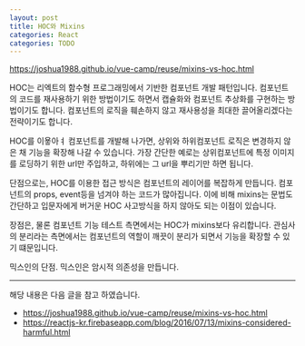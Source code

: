 ```yaml
---
layout: post
title: HOC와 Mixins 
categories: React
categories: TODO
---
```

https://joshua1988.github.io/vue-camp/reuse/mixins-vs-hoc.html



HOC는 리엑트의 함수형 프로그래밍에서 기반한 컴포넌트 개발 패턴입니다. 컴포넌트의 코드를 재사용하기 위한 방법이기도 하면서 캡슐화와 컴포넌트 추상화를 구현하는 방법이기도 합니다. 컴포넌트의 로직을 훼손하지 않고 재사용성을 최대한 끌어올리겠다는 전략이기도 합니다.




 HOC를 이욯아ㅕ 컴포넌트를 개발해 나가면, 상위와 하위컴포넌트 로직은 변경하지 않은 채 기능을 확장해 나갈 수 있습니다. 가장 간단한 예로는 상위컴포넌트에 특정 이미지를 로딩하기 위한 url만 주입하고, 하위에는 그 url을 뿌리기만 하면 됩니다. 

 단점으로는, HOC를 이용한 접근 방식은 컴포넌트의 레이어를 복잡하게 만듭니다. 컴포넌트의 props, event등을 넘겨야 하는 코드가 많아집니다. 이에 비해 mixins는 문법도 간단하고 입문자에게 버거운 HOC 사고방식을 하지 않아도 되는 이점이 있습니다. 
 
 장점은, 물론 컴포넌트 기능 테스트 측면에서는 HOC가 mixins보다 유리합니다. 관심사의 분리라는 측면에서는 컴포넌트의 역할이 깨끗이 분리가 되면서 기능을 확장할 수 있기 떄문입니다.


믹스인의 단점.
믹스인은 암시적 의존성을 만듭니다. 


----
해당 내용은 다음 글을 참고 하였습니다.
- https://joshua1988.github.io/vue-camp/reuse/mixins-vs-hoc.html
- https://reactjs-kr.firebaseapp.com/blog/2016/07/13/mixins-considered-harmful.html